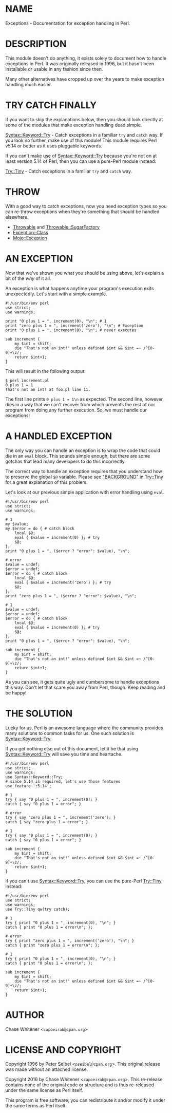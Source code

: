 # NAME

Exceptions - Documentation for exception handling in Perl.

# DESCRIPTION

This module doesn't do anything, it exists solely to document how to handle
exceptions in Perl. It was originally released in 1996, but it hasn't been
installable or usable in any fashion since then.

Many other alternatives have cropped up over the years to make exception
handling much easier.

# TRY CATCH FINALLY

If you want to skip the explanations below, then you should look directly at
some of the modules that make exception handling dead simple.

[Syntax::Keyword::Try](https://metacpan.org/pod/Syntax::Keyword::Try) - Catch exceptions in a familiar `try` and `catch`
way. If you look no further, make use of this module! This
module requires Perl v5.14 or better as it uses pluggable keywords.

If you can't make use of [Syntax::Keyword::Try](https://metacpan.org/pod/Syntax::Keyword::Try) because you're not on at least
version 5.14 of Perl, then you can use a pure-Perl module instead:

[Try::Tiny](https://metacpan.org/pod/Try::Tiny) - Catch exceptions in a familiar `try` and `catch` way.

# THROW

With a good way to catch exceptions, now you need exception types so you can
re-throw exceptions when they're something that should be handled elsewhere.

- [Throwable](https://metacpan.org/pod/Throwable) and [Throwable::SugarFactory](https://metacpan.org/pod/Throwable::SugarFactory)
- [Exception::Class](https://metacpan.org/pod/Exception::Class)
- [Mojo::Exception](https://metacpan.org/pod/Mojo::Exception)

# AN EXCEPTION

Now that we've shown you what you should be using above, let's explain a bit of
the _why_ of it all.

An exception is what happens anytime your program's execution exits
unexpectedly. Let's start with a simple example.

    #!/usr/bin/env perl
    use strict;
    use warnings;

    print "0 plus 1 = ", increment(0), "\n"; # 1
    print "zero plus 1 = ", increment('zero'), "\n"; # Exception
    print "0 plus 1 = ", increment(0), "\n"; # never executes

    sub increment {
        my $int = shift;
        die "That's not an int!" unless defined $int && $int =~ /^[0-9]+\z/;
        return $int+1;
    }

This will result in the following output:

    $ perl increment.pl
    0 plus 1 = 1
    That's not an int! at foo.pl line 11.

The first line prints `0 plus 1 = 1\n` as expected. The second line, however,
dies in a way that we can't recover from which prevents the rest of our program
from doing any further execution. So, we must handle our exceptions!

# A HANDLED EXCEPTION

The only way you can handle an exception is to wrap the code that could
die in an `eval` block. This sounds simple enough, but there are some gotchas
that lead many developers to do this incorrectly.

The correct way to handle an exception requires that you understand how to
preserve the global `$@` variable. Please see ["BACKGROUND" in Try::Tiny](https://metacpan.org/pod/Try::Tiny#BACKGROUND) for a
great explanation of this problem.

Let's look at our previous simple application with error handling using `eval`.

    #!/usr/bin/env perl
    use strict;
    use warnings;

    # 1
    my $value;
    my $error = do { # catch block
        local $@;
        eval { $value = increment(0) }; # try
        $@;
    };
    print "0 plus 1 = ", ($error ? "error": $value), "\n";

    # error
    $value = undef;
    $error = undef;
    $error = do { # catch block
        local $@;
        eval { $value = increment('zero') }; # try
        $@;
    };
    print "zero plus 1 = ", ($error ? "error": $value), "\n";

    # 1
    $value = undef;
    $error = undef;
    $error = do { # catch block
        local $@;
        eval { $value = increment(0) }; # try
        $@;
    };
    print "0 plus 1 = ", ($error ? "error": $value), "\n";

    sub increment {
        my $int = shift;
        die "That's not an int!" unless defined $int && $int =~ /^[0-9]+\z/;
        return $int+1;
    }

As you can see, it gets quite ugly and cumbersome to handle exceptions this way.
Don't let that scare you away from Perl, though. Keep reading and be happy!

# THE SOLUTION

Lucky for us, Perl is an awesome language where the community provides many
solutions to common tasks for us. One such solution is [Syntax::Keyword::Try](https://metacpan.org/pod/Syntax::Keyword::Try).

If you get nothing else out of this document, let it be that using
[Syntax::Keyword::Try](https://metacpan.org/pod/Syntax::Keyword::Try) will save you time and heartache.

    #!/usr/bin/env perl
    use strict;
    use warnings;
    use Syntax::Keyword::Try;
    # since 5.14 is required, let's use those features
    use feature ':5.14';

    # 1
    try { say "0 plus 1 = ", increment(0); }
    catch { say "0 plus 1 = error"; }

    # error
    try { say "zero plus 1 = ", increment('zero'); }
    catch { say "zero plus 1 = error"; }

    # 1
    try { say "0 plus 1 = ", increment(0); }
    catch { say "0 plus 1 = error"; }

    sub increment {
        my $int = shift;
        die "That's not an int!" unless defined $int && $int =~ /^[0-9]+\z/;
        return $int+1;
    }

If you can't use [Syntax::Keyword::Try](https://metacpan.org/pod/Syntax::Keyword::Try), you can use the pure-Perl [Try::Tiny](https://metacpan.org/pod/Try::Tiny)
instead:

    #!/usr/bin/env perl
    use strict;
    use warnings;
    use Try::Tiny qw(try catch);

    # 1
    try { print "0 plus 1 = ", increment(0), "\n"; }
    catch { print "0 plus 1 = error\n"; };

    # error
    try { print "zero plus 1 = ", increment('zero'), "\n"; }
    catch { print "zero plus 1 = error\n"; };

    # 1
    try { print "0 plus 1 = ", increment(0), "\n"; }
    catch { print "0 plus 1 = error\n"; };

    sub increment {
        my $int = shift;
        die "That's not an int!" unless defined $int && $int =~ /^[0-9]+\z/;
        return $int+1;
    }

# AUTHOR

Chase Whitener <`capoeirab@cpan.org`>

# LICENSE AND COPYRIGHT

Copyright 1996 by Peter Seibel <`pseibel@cpan.org`>. This original release
was made without an attached license.

Copyright 2016 by Chase Whitener <`capoeirab@cpan.org`>. This re-release contains
none of the original code or structure and is thus re-released under the same
license as Perl itself.

This program is free software; you can redistribute it and/or modify
it under the same terms as Perl itself.
